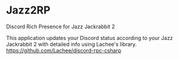 # Jazz2RP
Discord Rich Presence for Jazz Jackrabbit 2

This application updates your Discord status according to your Jazz Jackrabbit 2 with detailed info using Lachee's library.
https://github.com/Lachee/discord-rpc-csharp
